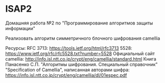 # ISAP2
Домашняя работа №2 по "Программирование алгоритмов защиты информации"

Реализовать алгоритм симметричного блочного шифрования camellia

Ресурсы:
  RFC 3713: https://tools.ietf.org/html/rfc3713
  5528: https://www.ietf.org/rfc/rfc5528.txt?number=5528
  Официальный сайт camellia: http://info.isl.ntt.co.jp/crypt/eng/camellia/standard.html
  Книга Панасенко С.П. "Алгоритмы шифрования. Специальный справочник"
  "Specification of Camellia", написанная авторами шифра: https://info.isl.ntt.co.jp/crypt/eng/camellia/dl/01espec.pdf
